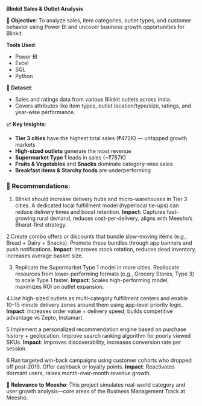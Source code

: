 **Blinkit Sales & Outlet Analysis**

**🧠 Objective**:
To analyze sales, item categories, outlet types, and customer behavior using Power BI and uncover business growth opportunities for Blinkit.

**Tools Used**:
- Power BI
- Excel
- SQL
- Python

**📂 Dataset**:
- Sales and ratings data from various Blinkit outlets across India.
- Covers attributes like item types, outlet location/type/size, ratings, and year-wise performance.

**📈 Key Insights**:

- **Tier 3 cities** have the highest total sales (₹472K) — untapped growth markets
- **High-sized outlets** generate the most revenue
- **Supermarket Type 1** leads in sales (~₹787K)
- **Fruits & Vegetables** and **Snacks** dominate category-wise sales
- **Breakfast items & Starchy foods** are underperforming

### 📌 Recommendations:
  1. Blinkit should increase delivery hubs and micro-warehouses in Tier 3 cities. A dedicated local fulfillment model (hyperlocal tie-ups) can reduce delivery           times and boost retention.
  **Impact**: Captures fast-growing rural demand, reduces cost-per-delivery, aligns with Meesho’s Bharat-first strategy.

 2.Create combo offers or discounts that bundle slow-moving items (e.g., Bread + Dairy + Snacks). Promote these bundles through app banners and push notifications.
  **Impact**: Improves stock rotation, reduces dead inventory, increases average basket size.
    
 3. Replicate the Supermarket Type 1 model in more cities. Reallocate resources from lower-performing formats (e.g., Grocery Stores, Type 3) to scale Type 1 faster.
  **Impact**: Scales high-performing model, maximizes ROI on outlet expansion.
    
 4.Use high-sized outlets as multi-category fulfillment centers and enable 10–15 minute delivery zones around them using app-level priority logic.
  **Impact**: Increases order value + delivery speed; builds competitive advantage vs Zepto, Instamart.

 5.Implement a personalized recommendation engine based on purchase history + geolocation. Improve search ranking algorithm for poorly viewed SKUs.
  **Impact**: Improves discoverability, increases conversion rate per session.
 
 6.Run targeted win-back campaigns using customer cohorts who dropped off post-2019. Offer cashback or loyalty points.
  **Impact**: Reactivates dormant users, raises month-over-month revenue growth.
  

 **💼 Relevance to Meesho**:
This project simulates real-world category and user growth analysis—core areas of the Business Management Track at Meesho.

